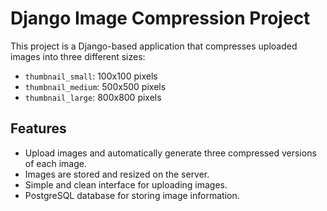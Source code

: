 # Django Image Compression Project

This project is a Django-based application that compresses uploaded images into three different sizes:
- `thumbnail_small`: 100x100 pixels
- `thumbnail_medium`: 500x500 pixels
- `thumbnail_large`: 800x800 pixels

## Features
- Upload images and automatically generate three compressed versions of each image.
- Images are stored and resized on the server.
- Simple and clean interface for uploading images.
-  PostgreSQL database for storing image information.


